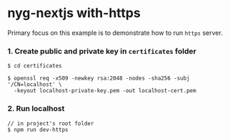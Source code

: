 # nyg-nextjs with-https

Primary focus on this example is to demonstrate how to run `https` server.

### 1. Create public and private key in `certificates` folder

```
$ cd certificates

$ openssl req -x509 -newkey rsa:2048 -nodes -sha256 -subj '/CN=localhost' \
  -keyout localhost-private-key.pem -out localhost-cert.pem
```

### 2. Run localhost
```
// in project's root folder
$ npm run dev-https
```

